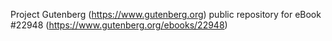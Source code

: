 Project Gutenberg (https://www.gutenberg.org) public repository for eBook #22948 (https://www.gutenberg.org/ebooks/22948)
